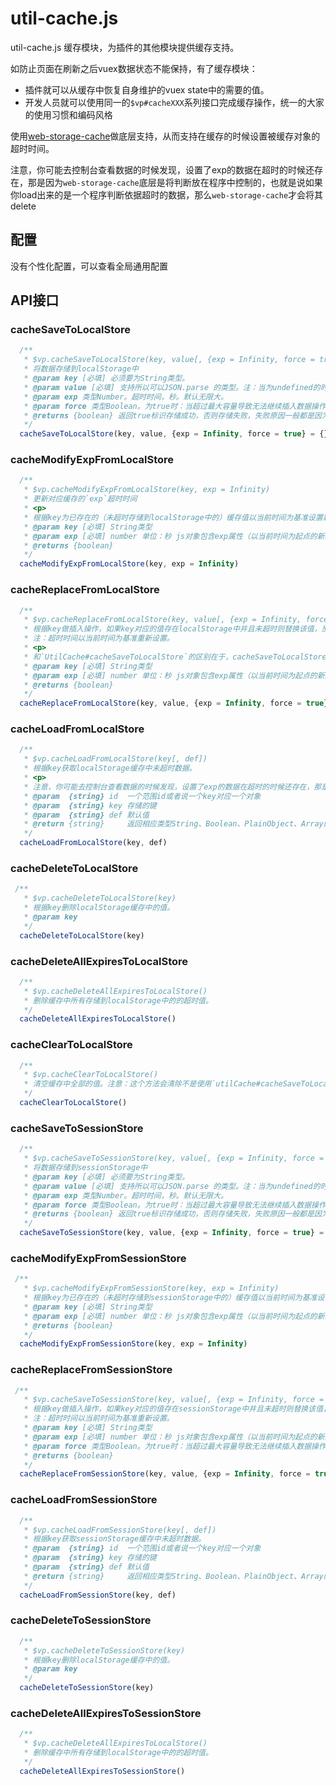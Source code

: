 # util-cache.js

util-cache.js 缓存模块，为插件的其他模块提供缓存支持。

如防止页面在刷新之后vuex数据状态不能保持，有了缓存模块：
+ 插件就可以从缓存中恢复自身维护的vuex state中的需要的值。
+ 开发人员就可以使用同一的`$vp#cacheXXX`系列接口完成缓存操作，统一的大家的使用习惯和编码风格

使用[web-storage-cache](https://github.com/WQTeam/web-storage-cache)做底层支持，从而支持在缓存的时候设置被缓存对象的超时时间。

注意，你可能去控制台查看数据的时候发现，设置了exp的数据在超时的时候还存在，那是因为`web-storage-cache`底层是将判断放在程序中控制的，也就是说如果你load出来的是一个程序判断依据超时的数据，那么`web-storage-cache`才会将其delete

## 配置

没有个性化配置，可以查看全局通用配置


## API接口

### cacheSaveToLocalStore

```js
  /**
   * $vp.cacheSaveToLocalStore(key, value[, {exp = Infinity, force = true}])
   * 将数据存储到localStorage中
   * @param key [必填] 必须要为String类型。
   * @param value [必填] 支持所以可以JSON.parse 的类型。注：当为undefined的时候会执行 delete(key)操作。
   * @param exp 类型Number。超时时间，秒。默认无限大。
   * @param force 类型Boolean。为true时：当超过最大容量导致无法继续插入数据操作时，先清空缓存中已超时的内容后再尝试插入数据操作。默认为true。
   * @returns {boolean} 返回true标识存储成功，否则存储失败，失败原因一般都是因为参数类型不匹配，或者超出存储大小限制
   */
  cacheSaveToLocalStore(key, value, {exp = Infinity, force = true} = {})
```

### cacheModifyExpFromLocalStore

```js
  /**
   * $vp.cacheModifyExpFromLocalStore(key, exp = Infinity)
   * 更新对应缓存的`exp`超时时间
   * <p>
   * 根据key为已存在的（未超时存储到localStorage中的）缓存值以当前时间为基准设置新的超时时间。
   * @param key [必填] String类型
   * @param exp [必填] number 单位：秒 js对象包含exp属性（以当前时间为起点的新的超时时间）
   * @returns {boolean}
   */
  cacheModifyExpFromLocalStore(key, exp = Infinity)
```

### cacheReplaceFromLocalStore

```js
  /**
   * $vp.cacheReplaceFromLocalStore(key, value[, {exp = Infinity, force = true}])
   * 根据key做插入操作，如果key对应的值存在localStorage中并且未超时则替换该值，反之什么都不做
   * 注：超时时间以当前时间为基准重新设置。
   * <p>
   * 和`UtilCache#cacheSaveToLocalStore`的区别在于，cacheSaveToLocalStore不管数据是否存在都会重新插入或“更新超时时间”
   * @param key [必填] String类型
   * @param exp [必填] number 单位：秒 js对象包含exp属性（以当前时间为起点的新的超时时间）
   * @returns {boolean}
   */
  cacheReplaceFromLocalStore(key, value, {exp = Infinity, force = true} = {})
```

### cacheLoadFromLocalStore

```js
  /**
   * $vp.cacheLoadFromLocalStore(key[, def])
   * 根据key获取localStorage缓存中未超时数据。
   * <p>
   * 注意，你可能去控制台查看数据的时候发现，设置了exp的数据在超时的时候还存在，那是因为`web-storage-cache`底层是将判断放在程序中控制的，也就是说如果你load出来的是一个程序判断依据超时的数据，那么`web-storage-cache`才会将其delete
   * @param  {string} id  一个范围id或者说一个key对应一个对象
   * @param  {string} key 存储的键
   * @param  {string} def 默认值
   * @return {string}     返回相应类型String、Boolean、PlainObject、Array的值，如果获取到的值为`_.isUndefined(temp) || _.isEmpty(temp)`则返回默认值，并delete该key
   */
  cacheLoadFromLocalStore(key, def)
```

### cacheDeleteToLocalStore

```js
 /**
   * $vp.cacheDeleteToLocalStore(key)
   * 根据key删除localStorage缓存中的值。
   * @param key
   */
  cacheDeleteToLocalStore(key)
```

### cacheDeleteAllExpiresToLocalStore

```js
  /**
   * $vp.cacheDeleteAllExpiresToLocalStore()
   * 删除缓存中所有存储到localStorage中的的超时值。
   */
  cacheDeleteAllExpiresToLocalStore()
```

### cacheClearToLocalStore

```js
  /**
   * $vp.cacheClearToLocalStore()
   * 清空缓存中全部的值。注意：这个方法会清除不是使用`utilCache#cacheSaveToLocalStore`插入的值。推荐使用:`utilCache#cacheDeleteAllExpiresToLocalStore`
   */
  cacheClearToLocalStore()
```

### cacheSaveToSessionStore

```js
  /**
   * $vp.cacheSaveToSessionStore(key, value[, {exp = Infinity, force = true}])
   * 将数据存储到sessionStorage中
   * @param key [必填] 必须要为String类型。
   * @param value [必填] 支持所以可以JSON.parse 的类型。注：当为undefined的时候会执行 delete(key)操作。
   * @param exp 类型Number。超时时间，秒。默认无限大。
   * @param force 类型Boolean。为true时：当超过最大容量导致无法继续插入数据操作时，先清空缓存中已超时的内容后再尝试插入数据操作。默认为true。
   * @returns {boolean} 返回true标识存储成功，否则存储失败，失败原因一般都是因为参数类型不匹配，或者超出存储大小限制
   */
  cacheSaveToSessionStore(key, value, {exp = Infinity, force = true} = {})
```

### cacheModifyExpFromSessionStore

```js
 /**
   * $vp.cacheModifyExpFromSessionStore(key, exp = Infinity)
   * 根据key为已存在的（未超时存储到sessionStorage中的）缓存值以当前时间为基准设置新的超时时间。
   * @param key [必填] String类型
   * @param exp [必填] number 单位：秒 js对象包含exp属性（以当前时间为起点的新的超时时间）
   * @returns {boolean}
   */
  cacheModifyExpFromSessionStore(key, exp = Infinity)
```

### cacheReplaceFromSessionStore

```js
 /**
   * $vp.cacheSaveToSessionStore(key, value[, {exp = Infinity, force = true}])
   * 根据key做插入操作，如果key对应的值存在sessionStorage中并且未超时则替换该值，反之什么都不做
   * 注：超时时间以当前时间为基准重新设置。
   * @param key [必填] String类型
   * @param exp [必填] number 单位：秒 js对象包含exp属性（以当前时间为起点的新的超时时间）
   * @param force 类型Boolean。为true时：当超过最大容量导致无法继续插入数据操作时，先清空缓存中已超时的内容后再尝试插入数据操作。默认为true。
   * @returns {boolean}
   */
  cacheReplaceFromSessionStore(key, value, {exp = Infinity, force = true} = {})
```

### cacheLoadFromSessionStore

```js
  /**
   * $vp.cacheLoadFromSessionStore(key[, def])
   * 根据key获取sessionStorage缓存中未超时数据。
   * @param  {string} id  一个范围id或者说一个key对应一个对象
   * @param  {string} key 存储的键
   * @param  {string} def 默认值
   * @return {string}     返回相应类型String、Boolean、PlainObject、Array的值，如果获取到的值为`_.isUndefined(temp) || _.isEmpty(temp)`则返回默认值，并delete该key
   */
  cacheLoadFromSessionStore(key, def)
```

### cacheDeleteToSessionStore

```js
  /**
   * $vp.cacheDeleteToSessionStore(key)
   * 根据key删除localStorage缓存中的值。
   * @param key
   */
  cacheDeleteToSessionStore(key)
```

### cacheDeleteAllExpiresToSessionStore

```js
  /**
   * $vp.cacheDeleteAllExpiresToLocalStore()
   * 删除缓存中所有存储到localStorage中的的超时值。
   */
  cacheDeleteAllExpiresToSessionStore()
```
